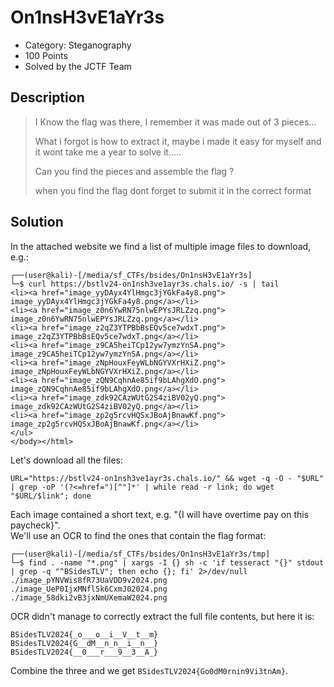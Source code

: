 # On1nsH3vE1aYr3s

 * Category: Steganography
 * 100 Points
 * Solved by the JCTF Team

## Description

> I Know the flag was there, I remember it was made out of 3 pieces...
> 
> What i forgot is how to extract it, maybe i made it easy for myself and it wont take me a year to solve it.....
> 
> Can you find the pieces and assemble the flag ?
> 
> when you find the flag dont forget to submit it in the correct format


## Solution

In the attached website we find a list of multiple image files to download, e.g.:

```console
┌──(user@kali)-[/media/sf_CTFs/bsides/On1nsH3vE1aYr3s]
└─$ curl https://bstlv24-on1nsh3ve1ayr3s.chals.io/ -s | tail
<li><a href="image_yyDAyx4YlHmgc3jYGkFa4y8.png"> image_yyDAyx4YlHmgc3jYGkFa4y8.png</a></li>
<li><a href="image_z0n6YwRN75nlwEPYsJRLZzq.png"> image_z0n6YwRN75nlwEPYsJRLZzq.png</a></li>
<li><a href="image_z2qZ3YTPBbBsEQv5ce7wdxT.png"> image_z2qZ3YTPBbBsEQv5ce7wdxT.png</a></li>
<li><a href="image_z9CA5heiTCp12yw7ymzYnSA.png"> image_z9CA5heiTCp12yw7ymzYnSA.png</a></li>
<li><a href="image_zNpHouxFeyWLbNGYVXrHXiZ.png"> image_zNpHouxFeyWLbNGYVXrHXiZ.png</a></li>
<li><a href="image_zQN9CqhnAe85if9bLAhgXdO.png"> image_zQN9CqhnAe85if9bLAhgXdO.png</a></li>
<li><a href="image_zdk92CAzWUtG2S4ziBV02yQ.png"> image_zdk92CAzWUtG2S4ziBV02yQ.png</a></li>
<li><a href="image_zp2g5rcvHQSxJBoAjBnawKf.png"> image_zp2g5rcvHQSxJBoAjBnawKf.png</a></li>
</ul>
</body></html>
```

Let's download all the files:

```console
URL="https://bstlv24-on1nsh3ve1ayr3s.chals.io/" && wget -q -O - "$URL" | grep -oP '(?<=href=")[^"]*' | while read -r link; do wget "$URL/$link"; done
```

Each image contained a short text, e.g. "{I will have overtime pay on this paycheck}".  
We'll use an OCR to find the ones that contain the flag format:

```console
┌──(user@kali)-[/media/sf_CTFs/bsides/On1nsH3vE1aYr3s/tmp]
└─$ find . -name "*.png" | xargs -I {} sh -c 'if tesseract "{}" stdout | grep -q "^BSidesTLV"; then echo {}; fi' 2>/dev/null
./image_pYNVWis8fR73UaVDD9v2024.png
./image_UeP0IjxMNfl5k6CxmJ02024.png
./image_58dki2vB3jxNmUXemaW2024.png
```

OCR didn't manage to correctly extract the full file contents, but here it is:

```
BSidesTLV2024{_o___o__i__V__t__m}
BSidesTLV2024{G__dM__n_n__i__n__}
BSidesTLV2024{__0___r___9__3__A_}
```

Combine the three and we get `BSidesTLV2024{Go0dM0rnin9Vi3tnAm}`.